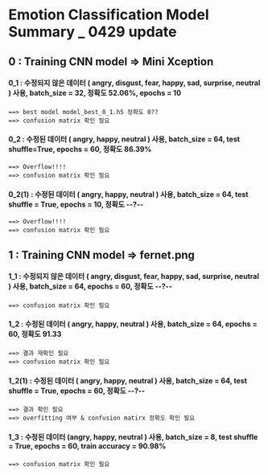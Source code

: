# Emotion Classification Model Summary _ 0429 update

## 0 : Training CNN model => Mini Xception

#### 0_1 : 수정되지 않은 데이터 ( angry, disgust, fear, happy, sad, surprise, neutral ) 사용, batch_size = 32, 정확도 52.06%, epochs = 10 
	==> best model model_best_0_1.h5 정확도 0??
	==> confusion matrix 확인 필요


#### 0_2 : 수정된 데이터 ( angry, happy, neutral ) 사용, batch_size = 64, test shuffle=True, epochs = 60, 정확도 86.39%
	==> Overflow!!!!
	==> confusion matrix 확인 필요

#### 0_2(1) : 수정된 데이터 ( angry, happy, neutral ) 사용, batch_size = 64, test shuffle = True, epochs = 10, 정확도 --?--
	==> Overflow!!!!
	==> confusion matrix 확인 필요



## 1 : Training CNN model => fernet.png

#### 1_1 : 수정되지 않은 데이터 ( angry, disgust, fear, happy, sad, surprise, neutral ) 사용, batch_size = 64, epochs = 60, 정확도 --?--
	==> confusion matrix 확인 필요

#### 1_2 : 수정된 데이터 ( angry, happy, neutral ) 사용, batch_size = 64, epochs = 60, 정확도 91.33
	==> 결과 재확인 필요
	==> confusion matrix 확인 필요

#### 1_2(1) : 수정된 데이터 ( angry, happy, neutral ) 사용, batch_size = 64, test shuffle = True, epochs = 60, 정확도 --?--
	==> 결과 확인 필요
	==> overfitting 여부 & confusion matirx 정확도 확인 필요


#### 1_3 : 수정된 데이터 (angry, happy, neutral ) 사용, batch_size = 8, test shuffle = True, epochs = 60, train accuracy = 90.98%
	==> confusion matrix 확인 필요
